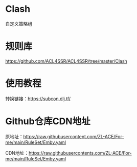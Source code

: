 # Clash
自定义策略组

# 规则库
https://github.com/ACL4SSR/ACL4SSR/tree/master/Clash

# 使用教程
转换链接：https://subcon.dlj.tf/

# Github仓库CDN地址
原地址：https://raw.githubusercontent.com/ZL-ACE/For-me/main/RuleSet/Emby.yaml

CDN地址：https://raw.githubusercontents.com/ZL-ACE/For-me/main/RuleSet/Emby.yaml

